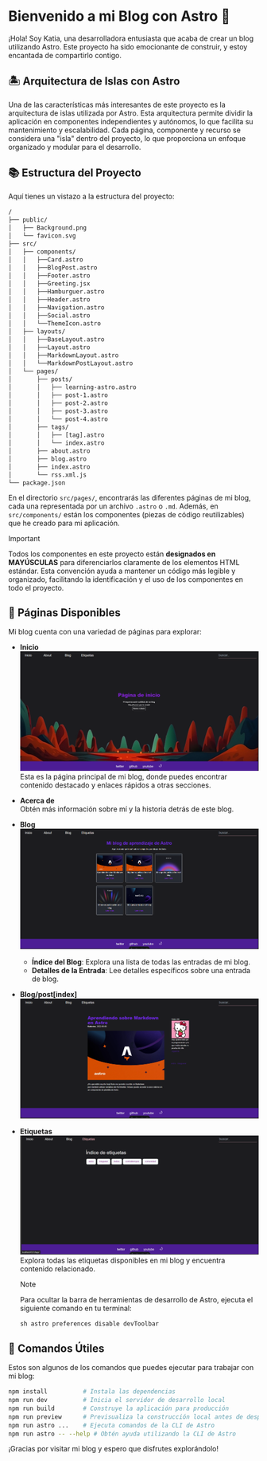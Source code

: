 # Bienvenido a mi Blog con Astro 🚀

¡Hola! Soy Katia, una desarrolladora entusiasta que acaba de crear un blog utilizando Astro. Este proyecto ha sido emocionante de construir, y estoy encantada de compartirlo contigo.

## 🏝️ Arquitectura de Islas con Astro

Una de las características más interesantes de este proyecto es la arquitectura de islas utilizada por Astro. Esta arquitectura permite dividir la aplicación en componentes independientes y autónomos, lo que facilita su mantenimiento y escalabilidad. Cada página, componente y recurso se considera una "isla" dentro del proyecto, lo que proporciona un enfoque organizado y modular para el desarrollo.

## 📚 Estructura del Proyecto

Aquí tienes un vistazo a la estructura del proyecto:

```text
/
├── public/
│   ├── Background.png
│   └── favicon.svg
├── src/
│   ├── components/
│   │   ├──Card.astro
│   │   ├──BlogPost.astro
│   │   ├──Footer.astro
│   │   ├──Greeting.jsx
│   │   ├──Hamburguer.astro
│   │   ├──Header.astro
│   │   ├──Navigation.astro
│   │   ├──Social.astro
│   │   └──ThemeIcon.astro
│   ├── layouts/
│   │   ├──BaseLayout.astro
│   │   ├──Layout.astro
│   │   ├──MarkdownLayout.astro
│   │   └──MarkdownPostLayout.astro
│   └── pages/
│       ├── posts/
│       │   ├── learning-astro.astro
│       │   ├── post-1.astro
│       │   ├── post-2.astro
│       │   ├── post-3.astro
│       │   └── post-4.astro
│       ├── tags/
│       │   ├── [tag].astro
│       │   └── index.astro
│       ├── about.astro
│       ├── blog.astro
│       ├── index.astro
│       └── rss.xml.js
└── package.json
```

En el directorio `src/pages/`, encontrarás las diferentes páginas de mi blog, cada una representada por un archivo `.astro` o `.md`. Además, en `src/components/` están los componentes (piezas de código reutilizables) que he creado para mi aplicación.

>[!IMPORTANT]
>Todos los componentes en este proyecto están **designados en MAYÚSCULAS** para diferenciarlos claramente de los elementos HTML estándar. Esta convención ayuda a mantener un código más legible y organizado, facilitando la identificación y el uso de los componentes en todo el proyecto.


## 📝 Páginas Disponibles

Mi blog cuenta con una variedad de páginas para explorar:

- **Inicio**  
  ![Imagen de la página de inicio](/public/inicio.png)  
  Esta es la página principal de mi blog, donde puedes encontrar contenido destacado y enlaces rápidos a otras secciones.

- **Acerca de**  
  Obtén más información sobre mí y la historia detrás de este blog.

- **Blog**  
  ![Imagen de la página del Blog](/public/blog.png) 
  - **Índice del Blog**: Explora una lista de todas las entradas de mi blog.
  - **Detalles de la Entrada**: Lee detalles específicos sobre una entrada de blog.
- **Blog/post[index]** 
  ![Imagen de la página de post](/public/post.png) 

- **Etiquetas**  
  ![Imagen de la página de Etiquetas](/public/etiquetas.png)  
  Explora todas las etiquetas disponibles en mi blog y encuentra contenido relacionado.

  > [!NOTE]  
  > Para ocultar la barra de herramientas de desarrollo de Astro, ejecuta el siguiente comando en tu terminal:  
  ```
  sh astro preferences disable devToolbar

## 🚀 Comandos Útiles

Estos son algunos de los comandos que puedes ejecutar para trabajar con mi blog:

```sh
npm install          # Instala las dependencias
npm run dev          # Inicia el servidor de desarrollo local
npm run build        # Construye la aplicación para producción
npm run preview      # Previsualiza la construcción local antes de desplegar
npm run astro ...    # Ejecuta comandos de la CLI de Astro
npm run astro -- --help # Obtén ayuda utilizando la CLI de Astro
```

¡Gracias por visitar mi blog y espero que disfrutes explorándolo!
